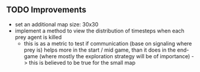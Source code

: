 TODO Improvements
-----------------
  - set an additional map size: 30x30
  - implement a method to view the distribution of timesteps when each prey agent is killed
    - this is as a metric to test if communication (base on signaling where prey is) helps more in the start / mid game, than it does in the end-game (where mostly the exploration strategy will be of importance) -> this is believed to be true for the small map